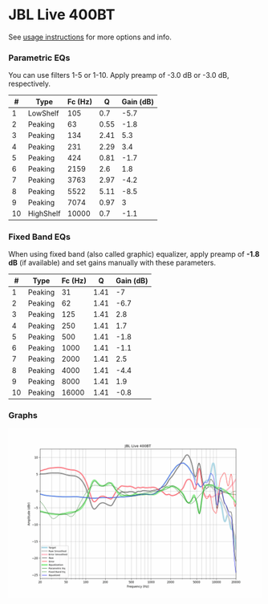 # JBL Live 400BT
See [usage instructions](https://github.com/jaakkopasanen/AutoEq#usage) for more options and info.

### Parametric EQs
You can use filters 1-5 or 1-10. Apply preamp of -3.0 dB or -3.0 dB, respectively.

|   # | Type      |   Fc (Hz) |    Q |   Gain (dB) |
|-----|-----------|-----------|------|-------------|
|   1 | LowShelf  |       105 | 0.7  |        -5.7 |
|   2 | Peaking   |        63 | 0.55 |        -1.8 |
|   3 | Peaking   |       134 | 2.41 |         5.3 |
|   4 | Peaking   |       231 | 2.29 |         3.4 |
|   5 | Peaking   |       424 | 0.81 |        -1.7 |
|   6 | Peaking   |      2159 | 2.6  |         1.8 |
|   7 | Peaking   |      3763 | 2.97 |        -4.2 |
|   8 | Peaking   |      5522 | 5.11 |        -8.5 |
|   9 | Peaking   |      7074 | 0.97 |         3   |
|  10 | HighShelf |     10000 | 0.7  |        -1.1 |

### Fixed Band EQs
When using fixed band (also called graphic) equalizer, apply preamp of **-1.8 dB** (if available) and set gains manually with these parameters.

|   # | Type    |   Fc (Hz) |    Q |   Gain (dB) |
|-----|---------|-----------|------|-------------|
|   1 | Peaking |        31 | 1.41 |        -7   |
|   2 | Peaking |        62 | 1.41 |        -6.7 |
|   3 | Peaking |       125 | 1.41 |         2.8 |
|   4 | Peaking |       250 | 1.41 |         1.7 |
|   5 | Peaking |       500 | 1.41 |        -1.8 |
|   6 | Peaking |      1000 | 1.41 |        -1.1 |
|   7 | Peaking |      2000 | 1.41 |         2.5 |
|   8 | Peaking |      4000 | 1.41 |        -4.4 |
|   9 | Peaking |      8000 | 1.41 |         1.9 |
|  10 | Peaking |     16000 | 1.41 |        -0.8 |

### Graphs
![](./JBL%20Live%20400BT.png)
